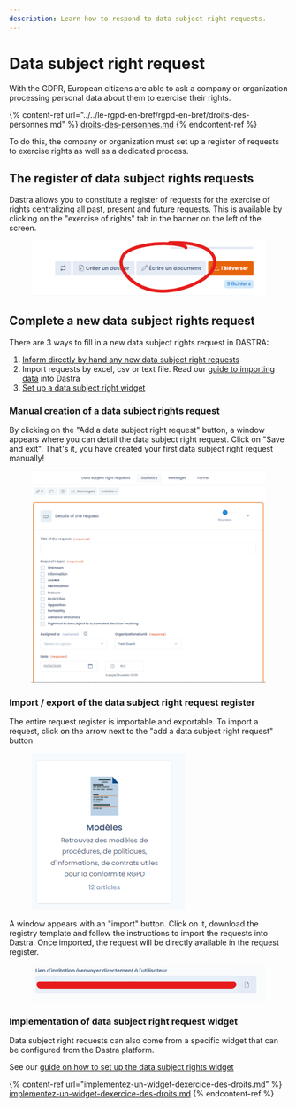 ```yaml
---
description: Learn how to respond to data subject right requests.
---
```


# Data subject right request

With the GDPR, European citizens are able to ask a company or organization processing personal data about them to exercise their rights.

{% content-ref url="../../le-rgpd-en-bref/rgpd-en-bref/droits-des-personnes.md" %}
[droits-des-personnes.md](../../le-rgpd-en-bref/rgpd-en-bref/droits-des-personnes.md)
{% endcontent-ref %}

To do this, the company or organization must set up a register of requests to exercise rights as well as a dedicated process.

## The register of data subject rights requests

Dastra allows you to constitute a register of requests for the exercise of rights centralizing all past, present and future requests. This is available by clicking on the "exercise of rights" tab in the banner on the left of the screen.

<figure><img src="../../.gitbook/assets/image (5).png" alt=""><figcaption></figcaption></figure>

## Complete a new data subject rights request

There are 3 ways to fill in a new data subject rights request in DASTRA:

1. [Inform directly by hand any new data subject right requests](http://localhost:5000/s/-LvBxs22wUMicv9uWp6C-2584506019/features/gerer-les-exercices-des-droits/gestion-des-demandes-dexercices-de-droits)&#x20;
2. Import requests by excel, csv or text file. Read our [guide to importing data](http://localhost:5000/s/-LvBxs22wUMicv9uWp6C-2584506019/features/generalites/importer-vos-donnees-excel-csv) into Dastra
3. [Set up a data subject right widget](http://localhost:5000/s/-LvBxs22wUMicv9uWp6C-2584506019/features/gerer-les-exercices-des-droits/implementez-un-widget-dexercice-des-droits)

### Manual creation of a data subject rights request

By clicking on the "Add a data subject right request" button, a window appears where you can detail the data subject right request. Click on "Save and exit". That's it, you have created your first data subject right request manually!

<figure><img src="../../.gitbook/assets/image (2) (1) (2).png" alt=""><figcaption></figcaption></figure>

### Import / export of the data subject right request register

The entire request register is importable and exportable. To import a request, click on the arrow next to the "add a data subject right request" button

<figure><img src="../../.gitbook/assets/image (4).png" alt=""><figcaption></figcaption></figure>

A window appears with an "import" button. Click on it, download the registry template and follow the instructions to import the requests into Dastra. Once imported, the request will be directly available in the request register.

<figure><img src="../../.gitbook/assets/image (2) (2).png" alt=""><figcaption></figcaption></figure>

### Implementation of data subject right request widget

Data subject right requests can also come from a specific widget that can be configured from the Dastra platform.

See our [guide on how to set up the data subject rights widget](implementez-un-widget-dexercice-des-droits.md)



{% content-ref url="implementez-un-widget-dexercice-des-droits.md" %}
[implementez-un-widget-dexercice-des-droits.md](implementez-un-widget-dexercice-des-droits.md)
{% endcontent-ref %}





